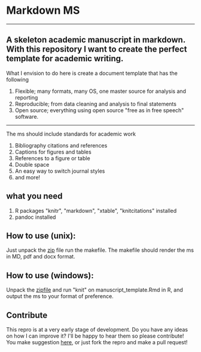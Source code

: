 # Markdown MS

---
A skeleton academic manuscript in markdown. With this repository I want to create the perfect template for academic writing. 
---

What I envision to do here is create a document template that has the following 

1. Flexible; many formats, many OS, one master source for analysis and reporting
2. Reproducible; from data cleaning and analysis to final statements
3. Open source; everything using open source "free as in free speech" software.

---

The ms should include standards for academic work

1. Bibliography citations and references
1. Captions for figures and tables
1. References to a figure or table 
1. Double space
1. An easy way to switch journal styles
1. and more!

## what you need
1. R packages "knitr", "markdown", "xtable", "knitcitations" installed
1. pandoc installed

## How to use (unix):

Just unpack the [zip](https://github.com/MarcoDVisser/MarkdownMS/archive/master.zip) file run the makefile. The makefile should render
the ms in MD, pdf and docx format.

## How to use (windows):

Unpack the [zipfile](https://github.com/MarcoDVisser/MarkdownMS/archive/master.zip) and run "knit" on manuscript_template.Rmd in R, and output the ms to your format of preference. 

## Contribute

This repro is at a very early stage of development. Do you have any ideas
on how I can improve it? I'll be happy to hear them so please contribute!
You make suggestion [here](https://github.com/MarcoDVisser/MarkdownMS/issues), or
just fork the repro and make a pull request!
